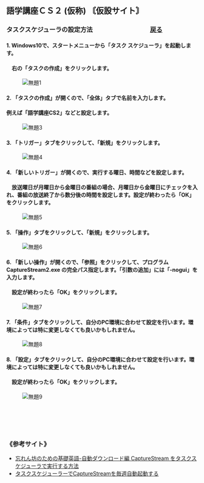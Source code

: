 ## 語学講座ＣＳ２ (仮称)   〘仮設サイト〙  
### タスクスケジューラの設定方法　　　　　　　　　    [戻る](https://csreviser.github.io/CS-English/CS2/) 

#### 1. Windows10で、スタートメニューから「タスク スケジューラ」を起動します。
####   　右の「タスクの作成」をクリックします。

　　　![無題1](https://user-images.githubusercontent.com/46049273/209429058-3772ac65-58dc-437c-aa12-fed93538e24e.png)


#### 2. 「タスクの作成」が開くので、「全体」タブで名前を入力します。          
#### 例えば「語学講座CS2」などと設定します。

　　　![無題3](https://user-images.githubusercontent.com/46049273/209429088-9070a370-019b-4023-9e2d-ed376768f5f5.png)

#### 3. 「トリガー」タブをクリックして、「新規」をクリックします。 

　　　![無題4](https://user-images.githubusercontent.com/46049273/209429099-4b59ecd4-e477-471a-a9a2-4df819a46cc6.png)

#### 4. 「新しいトリガー」が開くので、実行する曜日、時間などを設定します。          
####   　放送曜日が月曜日から金曜日の番組の場合、月曜日から金曜日にチェックを入れ、番組の放送終了から数分後の時間を設定します。設定が終わったら「OK」をクリックします。 

　　　![無題5](https://user-images.githubusercontent.com/46049273/209429124-aac1fefb-b4e5-4e3f-8fda-87a87337e61c.png)

#### 5. 「操作」タブをクリックして、「新規」をクリックします。           

　　　![無題6](https://user-images.githubusercontent.com/46049273/209429133-4ce2f5b0-18e5-47be-85f5-e79491e10537.png)

#### 6. 「新しい操作」が開くので、「参照」をクリックして、プログラム CaptureStream2.exe の完全パス指定します。「引数の追加」には「-nogui」を入力します。         
####   　設定が終わったら「OK」をクリックします。 

　　　![無題7](https://user-images.githubusercontent.com/46049273/209429136-cbbb061f-4d4d-401a-b8f9-dae4665ad346.png)

#### 7. 「条件」タブをクリックして、自分のPC環境に合わせて設定を行います。環境によっては特に変更しなくても良いかもしれません。 

　　　![無題8](https://user-images.githubusercontent.com/46049273/209429144-d4a48ecd-d94a-4a87-82b5-798e80baa16f.png)

#### 8. 「設定」タブをクリックして、自分のPC環境に合わせて設定を行います。環境によっては特に変更しなくても良いかもしれません。        
####   　設定が終わったら「OK」をクリックします。 

　　　![無題9](https://user-images.githubusercontent.com/46049273/209429154-4bbaff3c-34f0-40c7-b596-849ca145e840.png)
####   　
####   　
### 《参考サイト》
* [忘れん坊のための基礎英語-自動ダウンロード編 CaptureStream をタスクスケジューラで実行する方法](https://www.google.co.jp/amp/s/www.amamoba.com/pc/capturestream-task.html%3famp=1)                  
* [タスクスケジューラーでCaptureStreamを毎週自動起動する](http://dai2997.blog.fc2.com/blog-entry-66.html)               

